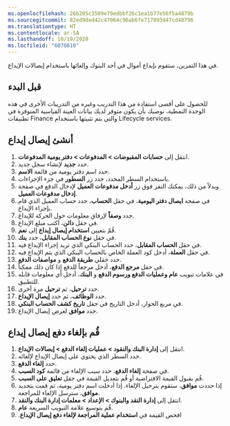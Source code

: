```yaml
---
ms.openlocfilehash: 26b205c3509e79edbbf26c1ea1b77e56f5a4879b
ms.sourcegitcommit: 82ed9ded42c47064c90ab6fe717893447cd48796
ms.translationtype: HT
ms.contentlocale: ar-SA
ms.lasthandoff: 10/19/2020
ms.locfileid: "6070810"
---
```

في هذا التمرين، ستقوم بإيداع أموال في أحد البنوك وإلغائها باستخدام إيصالات الإيداع.

## <a name="before-you-begin"></a>قبل البدء 

للحصول على أقصى استفادة من هذا التدريب وغيره من التدريبات الأخرى في هذه الوحدة النمطية، نوصيك بأن يكون متوفر لديك بيانات العينة القياسية المتوفرة في تطبيقات Finance والتي يتم تثبيتها باستخدام Lifecycle services. 

## <a name="create-a-deposit-slip"></a>أنشئ إيصال إيداع 

1.  انتقل إلى **حسابات المقبوضات > المدفوعات > دفتر يومية المدفوعات**.
2.  حدد **جديد** لإنشاء سجل جديد.
3.  حدد اسم دفتر يومية من قائمة **الاسم**.
4.  باستخدام السطر المحدد، حدد زر **السطور** في جزء الإجراءات.
5.  وبدلاً من ذلك، يمكنك النقر فوق زر **أدخل مدفوعات العميل** لإدخال الدفع في صفحة **إدخال مدفوعات العميل**.
5.  في صفحة **ايصال دفتر اليومية**، في حقل **الحساب**، حدد حساب العميل الذي قام بإجراء الإيداع.
6.  حدد **وصفاً** لإرفاق معلومات حول الحركة للإيداع.
7.  في حقل **دائن**، اكتب مبلغ الإيداع.
8.  قُمّ بتعيين **استخدام إيصال إيداع** إلى **نعم**.
9.  في حقل **نوع الحساب المقابل**، حدد **بنك**.
10. في حقل **الحساب المقابل**، حدد الحساب البنكي الذي تريد إجراء الإيداع فيه.
11. في حقل **العملة**، أدخل كود العملة الخاص بالحساب البنكي الذي يتم الإيداع فيه.
12. حدد حقلي **طريقة الدفع** و **مواصفات الدفع**.
13. في حقل **مرجع الدفع**، أدخل مرجعاً للدفع إذا كان ذلك ممكناً.
14. في علامات تبويب **عام وعمليات الدفع ورسوم الدفع** و **البنك**، أدخل أي معلومات قابله للتطبيق.
15. حدد **ترحيل**، ثم **ترحيل** مرة أخرى.
16. حدد **الوظائف**، ثم حدد **إيصال الإيداع**.
17. في مربع الحوار، أدخل التاريخ في حقل **تاريخ كشف الحساب البنكي**.
18. حدد **موافق** لعرض إيصال الإيداع. 

## <a name="cancel-a-deposit-slip-payment"></a>قُم بإلغاء دفع إيصال إيداع 

1.  انتقل إلى **إدارة البنك والنقود > عمليات إلغاء الدفع > إيصالات الإيداع**.
2.  حدد السطر الذي يحتوي على إيصال الإيداع لإلغائه. 
3.  حدد **إلغاء الدفع**.
4.  في صفحة **إلغاء الدفع**، حدد سبب الإلغاء من قائمة **كود السبب**.
5.  قُم بقبول القيمة الافتراضية أو قُم بتعديل القيمة في حقل **تعليق على السبب**.
6.  إذا حددت **موافق**، ستقوم بترحيل الإلغاء. إذا أدخلت اسم دفتر يومية، ثم قمت بتحديد **موافق**، سترسل الإلغاء للمراجعة.
7.  انتقل إلى **‏‫إدارة النقد والبنوك‬ > الإعداد > معلمات إدارة البنك والنقد**.
8.  قُم بتوسيع علامة التبويب السريعة **عام**.
9.  افحص القيمة في **استخدام عملية المراجعة لإلغاء دفع إيصال الإيداع‬‏‫‬‏‫‏**.

